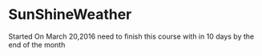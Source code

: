 # SunShineWeather

Started On March 20,2016 need to finish this course with in 10 days by the end of the month
